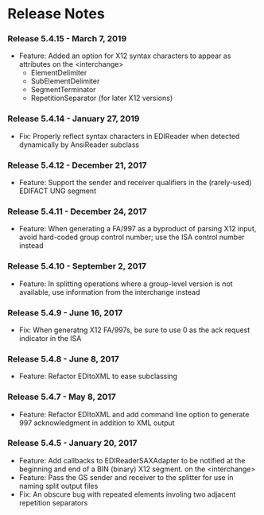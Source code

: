 # Release Notes

### Release 5.4.15 - March 7, 2019

* Feature: Added an option for X12 syntax characters to appear as attributes
on the \<interchange\>
    - ElementDelimiter
    - SubElementDelimiter
    - SegmentTerminator
    - RepetitionSeparator (for later X12 versions)

### Release 5.4.14 - January 27, 2019

* Fix: Properly reflect syntax characters in EDIReader when detected dynamically by AnsiReader subclass

### Release 5.4.12 - December 21, 2017

* Feature: Support the sender and receiver qualifiers in the (rarely-used) EDIFACT UNG segment

### Release 5.4.11 - December 24, 2017

* Feature: When generating a FA/997 as a byproduct of parsing X12 input, avoid hard-coded group control number; 
use the ISA control number instead 

### Release 5.4.10 - September 2, 2017

* Feature: In splitting operations where a group-level version is not available, use information from the interchange instead

### Release 5.4.9 - June 16, 2017

* Fix: When generatng X12 FA/997s, be sure to use 0 as the ack request indicator in the ISA 

### Release 5.4.8 - June 8, 2017

* Feature: Refactor EDItoXML to ease subclassing

### Release 5.4.7 - May 8, 2017

* Feature: Refactor EDItoXML and add command line option to generate 997 acknowledgment in addition to XML output

### Release 5.4.5 - January 20, 2017

* Feature: Add callbacks to EDIReaderSAXAdapter to be notified at the beginning and end of a BIN (binary) X12 segment.
on the \<interchange\>
* Feature: Pass the GS sender and receiver to the splitter for use in naming split output files
* Fix: An obscure bug with repeated elements involing two adjacent repetition separators

